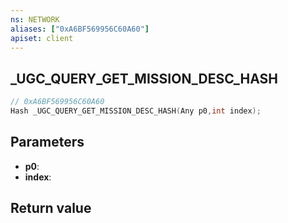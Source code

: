 ```yaml
---
ns: NETWORK
aliases: ["0xA6BF569956C60A60"]
apiset: client
---
```

## _UGC_QUERY_GET_MISSION_DESC_HASH

```c
// 0xA6BF569956C60A60
Hash _UGC_QUERY_GET_MISSION_DESC_HASH(Any p0,int index);
```


## Parameters
* **p0**:
* **index**:

## Return value

